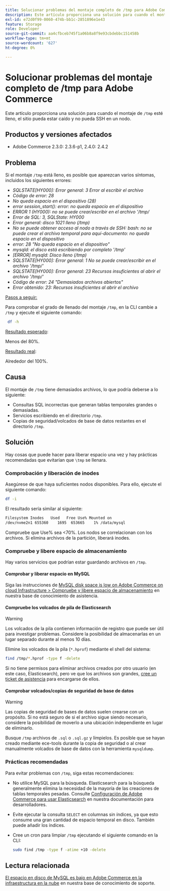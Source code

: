 ```yaml
---
title: Solucionar problemas del montaje completo de /tmp para Adobe Commerce
description: Este artículo proporciona una solución para cuando el montaje /tmp está lleno, el sitio puede estar caído y no puede SSH en un nodo.
exl-id: e72d0f99-0060-474b-bb1c-2851896e1e43
feature: Storage
role: Developer
source-git-commit: aa4cfbceb745f1a06b8a8f9e93cbdebbc151458b
workflow-type: tm+mt
source-wordcount: '627'
ht-degree: 0%

---
```


# Solucionar problemas del montaje completo de /tmp para Adobe Commerce

Este artículo proporciona una solución para cuando el montaje de `/tmp` esté lleno, el sitio pueda estar caído y no pueda SSH en un nodo.

## Productos y versiones afectados

* Adobe Commerce 2.3.0: 2.3.6-p1, 2.4.0: 2.4.2

## Problema

Si el montaje `/tmp` está lleno, es posible que aparezcan varios síntomas, incluidos los siguientes errores:

* *SQLSTATE[HY000]: Error general: 3 Error al escribir el archivo*
* *Código de error: 28*
* *No queda espacio en el dispositivo (28)*
* *error session_start(): error: no queda espacio en el dispositivo*
* *ERROR 1 (HY000): no se puede crear/escribir en el archivo &#39;/tmp/*
* *Error de SQL: 3, SQLState: HY000*
* *Error general: disco 1021 lleno (/tmp)*
* *No se puede obtener acceso al nodo a través de SSH:*
  *bash: no se puede crear el archivo temporal para aquí-documento: no queda espacio en el dispositivo*
* *error: 28 &quot;No queda espacio en el dispositivo&quot;*
* *mysqld: el disco está escribiendo por completo &#39;/tmp&#39;*
* *[ERROR] mysqld: Disco lleno (/tmp)*
* *SQLSTATE[HY000]: Error general: 1 No se puede crear/escribir en el archivo &#39;/tmp/&#39;*
* *SQLSTATE[HY000]: Error general: 23 Recursos insuficientes al abrir el archivo &#39;/tmp/&#39;*
* *Código de error: 24 &quot;Demasiados archivos abiertos&quot;*
* *Error obtenido: 23: Recursos insuficientes al abrir el archivo*


<u>Pasos a seguir:</u>

Para comprobar el grado de llenado del montaje `/tmp`, en la CLI cambie a `/tmp` y ejecute el siguiente comando:

```bash
 df -h
```

<u>Resultado esperado</u>:

Menos del 80%.

<u>Resultado real</u>:

Alrededor del 100%.

## Causa

El montaje de `/tmp` tiene demasiados archivos, lo que podría deberse a lo siguiente:

* Consultas SQL incorrectas que generan tablas temporales grandes o demasiadas.
* Servicios escribiendo en el directorio `/tmp`.
* Copias de seguridad/volcados de base de datos restantes en el directorio `/tmp`.

## Solución

Hay cosas que puede hacer para liberar espacio una vez y hay prácticas recomendadas que evitarían que `\tmp` se llenara.

### Comprobación y liberación de inodes

Asegúrese de que haya suficientes nodos disponibles. Para ello, ejecute el siguiente comando:

```bash
df -i
```

El resultado sería similar al siguiente:

```bash
Filesystem Inodes   Used   Free Use% Mounted on
/dev/nvme2n1 655360    1695  653665    1% /data/mysql
```

Compruebe que Use% sea &lt;70%. Los nodos se correlacionan con los archivos. Si elimina archivos de la partición, liberará inodes.

### Compruebe y libere espacio de almacenamiento

Hay varios servicios que podrían estar guardando archivos en `/tmp`.

#### Comprobar y liberar espacio en MySQL

Siga las instrucciones de [MySQL disk space is low on Adobe Commerce on cloud Infrastructure > Compruebe y libere espacio de almacenamiento](https://experienceleague.adobe.com/es/docs/experience-cloud-kcs/kbarticles/ka-27806#check-and-free-up-storage-space) en nuestra base de conocimiento de asistencia.

#### Compruebe los volcados de pila de Elasticsearch

>[!WARNING]
>
>Los volcados de la pila contienen información de registro que puede ser útil para investigar problemas. Considere la posibilidad de almacenarlas en un lugar separado durante al menos 10 días.

Elimine los volcados de la pila (`*.hprof`) mediante el shell del sistema:

```bash
find /tmp/*.hprof -type f -delete
```

Si no tiene permisos para eliminar archivos creados por otro usuario (en este caso, Elasticsearch), pero ve que los archivos son grandes, [cree un ticket de asistencia](/help/help-center-guide/help-center/magento-help-center-user-guide.md#submit-ticket) para encargarse de ellos.

#### Comprobar volcados/copias de seguridad de base de datos

>[!WARNING]
>
>Las copias de seguridad de bases de datos suelen crearse con un propósito. Si no está seguro de si el archivo sigue siendo necesario, considere la posibilidad de moverlo a una ubicación independiente en lugar de eliminarlo.

Busque `/tmp` archivos de `.sql` o `.sql.gz` y límpielos. Es posible que se hayan creado mediante ece-tools durante la copia de seguridad o al crear manualmente volcados de base de datos con la herramienta `mysqldump`.

### Prácticas recomendadas

Para evitar problemas con `/tmp`, siga estas recomendaciones:

* No utilice MySQL para la búsqueda. Elasticsearch para la búsqueda generalmente elimina la necesidad de la mayoría de las creaciones de tablas temporales pesadas. Consulte [Configuración de Adobe Commerce para usar Elasticsearch](https://experienceleague.adobe.com/es/docs/commerce-operations/configuration-guide/search/configure-search-engine) en nuestra documentación para desarrolladores.
* Evite ejecutar la consulta `SELECT` en columnas sin índices, ya que esto consume una gran cantidad de espacio temporal en disco. También puede añadir los índices.
* Cree un cron para limpiar `/tmp` ejecutando el siguiente comando en la CLI:

  ```bash
  sudo find /tmp -type f -atime +10 -delete
  ```

## Lectura relacionada

[El espacio en disco de MySQL es bajo en Adobe Commerce en la infraestructura en la nube](https://experienceleague.adobe.com/es/docs/experience-cloud-kcs/kbarticles/ka-27806) en nuestra base de conocimiento de soporte.
